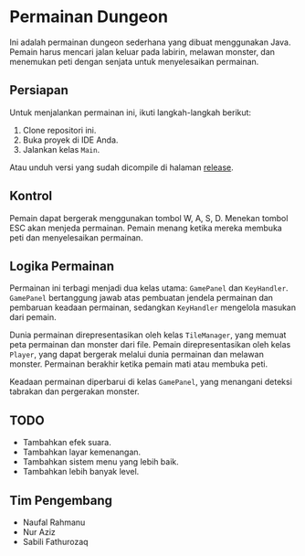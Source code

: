 # Permainan Dungeon

Ini adalah permainan dungeon sederhana yang dibuat menggunakan Java. Pemain harus mencari jalan keluar pada labirin, melawan monster, dan menemukan peti dengan senjata untuk menyelesaikan permainan.

## Persiapan

Untuk menjalankan permainan ini, ikuti langkah-langkah berikut:

1. Clone repositori ini.
2. Buka proyek di IDE Anda.
3. Jalankan kelas `Main`.

Atau unduh versi yang sudah dicompile di halaman [release](https://github.com/nurazizUGM/UAS_PraktikumPBO/releases).

## Kontrol

Pemain dapat bergerak menggunakan tombol W, A, S, D. Menekan tombol ESC akan menjeda permainan. Pemain menang ketika mereka membuka peti dan menyelesaikan permainan.

## Logika Permainan

Permainan ini terbagi menjadi dua kelas utama: `GamePanel` dan `KeyHandler`. `GamePanel` bertanggung jawab atas pembuatan jendela permainan dan pembaruan keadaan permainan, sedangkan `KeyHandler` mengelola masukan dari pemain.

Dunia permainan direpresentasikan oleh kelas `TileManager`, yang memuat peta permainan dan monster dari file. Pemain direpresentasikan oleh kelas `Player`, yang dapat bergerak melalui dunia permainan dan melawan monster. Permainan berakhir ketika pemain mati atau membuka peti.

Keadaan permainan diperbarui di kelas `GamePanel`, yang menangani deteksi tabrakan dan pergerakan monster.

## TODO

-   Tambahkan efek suara.
-   Tambahkan layar kemenangan.
-   Tambahkan sistem menu yang lebih baik.
-   Tambahkan lebih banyak level.

## Tim Pengembang

-   Naufal Rahmanu
-   Nur Aziz
-   Sabili Fathurozaq
